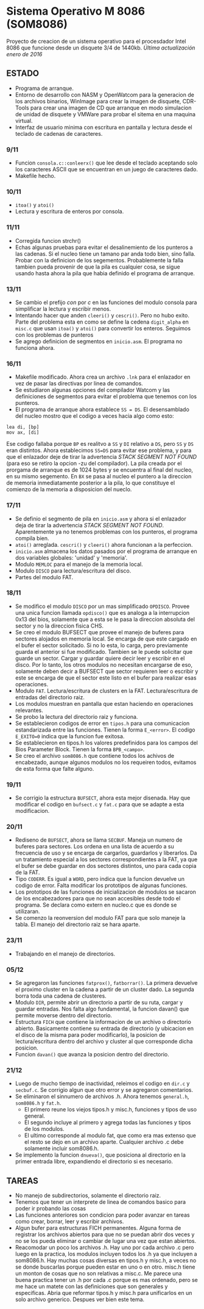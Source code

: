 
# Sistema Operativo M 8086 (SOM8086)

Proyecto de creacion de un sistema operativo para el procesdador Intel 8086 que funcione desde un disquete 3/4 de 1440kb.
*Última actualización enero de 2016*

## ESTADO

	
- Programa de arranque.
- Entorno de desarrollo con NASM y OpenWatcom para la generacion de los archivos binarios, WinImage para crear la imagen de disquete, CDR-Tools para crear una imagen de CD que arranque en modo simulacion de unidad de disquete y VMWare para probar el sitema en una maquina virtual.
- Interfaz de usuario minima con escritura en pantalla y lectura desde el teclado de cadenas de
	caracteres.
	
###	9/11
- Funcion `consola.c::conleerx()` que lee desde el teclado aceptando solo los caracteres ASCII
	que se encuentran en un juego de caracteres dado.
- Makefile hecho.

###	10/11
- `itoa()` y `atoi()`
- Lectura y escritura de enteros por consola.
	
###	11/11
- Corregida funcion strchr()
- Echas algunas pruebas para evitar el desalinemiento de los punteros a las cadenas. Si el nucleo tiene un tamano par anda todo bien, sino falla. Probar con la definicion de los	segementos. Probablemente la falla tambien pueda provenir de que la pila es cualquier cosa, se sigue usando hasta ahora la pila que habia definido el programa de arranque.
	
###	13/11
- Se cambio el prefijo *con* por *c* en las funciones del modulo consola para simplificar la 
	lectura y escribir menos.
- Intentando hacer que anden `cleeri()` y `cescri()`. Pero no hubo exito. Parte del problema esta
	en como se define la cedena `digit_alpha` en `misc.c` que usan `itoa()` y `atoi()` para convertir los enteros. Seguimos con los problemas de punteros
- Se agrego definicion de segmentos en `inicio.asm`. El programa no funciona ahora.
	
###	16/11
- Makefile modificado. Ahora crea un archivo `.lnk` para el enlazador en vez de pasar las	directivas por linea de comandos.
- Se estudiaron algunas opciones del compilador Watcom y las definiciones de segmentos para	evitar el problema que tenemos con los punteros.
- El programa de arranque ahora establece `SS = DS`. El desensamblado del nucleo mostro que el codigo a veces hacia algo como esto:
```
lea di, [bp]
mov ax, [di]
```
Ese codigo fallaba porque `BP` es realitvo a `SS` y `DI` relativo a `DS`, pero `SS` y `DS` eran distintos.
Ahora establecimos `SS=DS` para evitar ese problema, y para que el enlazador deje de tirar la advertencia *STACK SEGMENT NOT FOUND* (para eso se retiro la opcion -zu del compilador).
La pila creada por el prorgama de arranque es de 1024 bytes y se encuentra al final del nucleo, en su mismo segemento. En `BX` se pasa al nucleo el puntero a la direccion de memoria inmediatamente posterior a la pila, lo que constituye el comienzo de la memoria a disposicion del nueclo.
	
### 17/11
- Se definio el segmento de pila en `inicio.asm` y ahora si el enlazador deja de tirar la	advertencia *STACK SEGMENT NOT FOUND*. Aparentemente ya no tenemos problemas con los punteros, el programa compila bien.
- `atoi()` arreglada. `cescri()` y `cleeri()` ahora funcionan a la perfeccion.
- `inicio.asm` almacena los datos pasados por el programa de arranque en dos variables globales:
	'unidad' y 'memoria'.
- Modulo `MEMLOC` para el manejo de la memoria local.
- Modulo `DISCO` para lectura/escritura del disco.
- Partes del modulo FAT.
	
### 18/11
- Se modifico el modulo `DISCO` por un mas simplificado `OPDISCO`. Provee una unica funcion llamada	`opdisco()` que es analoga a la interrupcion 0x13 del bios, solamente que a esta se le pasa la direccion absoluta del sector y no la direccion fisica CHS.
- Se creo el modulo BUFSECT que provee el manejo de buferes para sectores alojados en memoria
	local. Se encarga de que este cargado en el bufer el sector solicitado. Si no lo esta, lo carga,
	pero previamente guarda el anterior si fue modificado. Tambien se le puede solicitar que guarde
	un sector. Cargar y guardar quiere decir leer y escribir en el disco. Por lo tanto, los otros
	modulos no necesitan encargarse de eso, solamente deben decir a BUFSECT que sector requieren
	leer o escribir y este se encarga de que el sector este listo en el bufer para realizar esas
	operaciones.
- Modulo `FAT`. Lectura/escritura de clusters en la FAT. Lectura/escritura de entradas del
	directorio raiz.
- Los modulos muestran en pantalla que estan haciendo en operaciones relevantes.
- Se probo la lectura del directorio raiz y funciona.
- Se establecieron codigos de error en `tipos.h` para una comunicacion estandarizada entre las funciones. Tienen la forma `E_<error>`. El codigo `E_EXITO=0` indica que la funcion fue exitosa.
- Se establecieron en tipos.h los valores predefinidos para los campos del Bios Parameter Block.
	Tienen la forma `BPB_<campo>`.
- Se creo el archivo `som8086.h` que contiene todos los achivos de encabezado, aunque algunos	modulos no los requeiren todos, evitamos de esta forma que falte alguno.
	
###	19/11
- Se corrigio la estructura `BUFSECT`, ahora esta mejor disenada. Hay que modificar el codigo	en `bufsect.c` y `fat.c` para que se adapte a esta modificacion.
	
###	20/11
- Rediseno de `BUFSECT`, ahora se llama `SECBUF`. Maneja un numero de buferes para sectores. Los ordena en una lista de acuerdo a su frecuencia de uso y se encarga de cargarlos, guardarlos y liberarlos. Da un tratamiento especial a los sectores correspondientes a la FAT, ya que el	bufer se debe guardar en dos sectores distintos, uno para cada copia de la  FAT.
- Tipo `CODERR`. Es igual a `WORD`, pero indica que la funcion devuelve un codigo de error. Falta	modificar los prototipos de algunas funciones.
- Los prototipos de las funciones de inicializacion de modulos se sacaron de los encabezadores para que no sean accesibles desde todo el programa. Se declara como extern en nucleo.c que es donde se utilizaran.
- Se comenzo la reonversion del modulo FAT para que solo maneje la tabla. El manejo del	directorio raiz se hara aparte.
	
###	23/11
- Trabajando en el manejo de directorios.
	
###	05/12
- Se agregaron las funciones `fatprox()`, `fatborrar()`. La primera devuelve el proximo cluster	en la cadena a partir de un cluster dado. La segunda borra toda una cadena de clusteres.
- Modulo `DIR`, permite abrir un directorio a partir de su ruta, cargar y guardar entradas. Nos	falta algo fundamental, la funcion davan() que permite moverse dentro del directorio.
- Estructura `FICH` que contiene la informacion de un archivo o directorio abierto. Basicamente	contiene su entrada de directorio (y ubicacion en el disco de la misma para poder modificarlo),	la posicion de lectura/escritura dentro del archivo y cluster al que corresponde dicha posicion.
- Funcion `davan()` que avanza la posicion dentro del directorio.
	
### 21/12
- Luego de mucho tiempo de inactividad, releimos el codigo en `dir.c` y `secbuf.c`. Se corrigio algun que otro error y se agregaron comentarios.
- Se eliminaron el sinnumero de archivos .h. Ahora tenemos `general.h`, `som8086.h` y `fat.h`.
	- El primero reune los viejos tipos.h y misc.h, funciones y tipos de uso general. 
	- El segundo incluye al primero y agrega todas las funciones y tipos de los modulos.
	- El ultimo corresponde	al modulo fat, que como era mas extenso que el resto se dejo en un archivo aparte. Cualquier archivo .c debe solamente incluir som8086.h.
- Se implemento la funcion `dnueva()`, que posiciona al directorio en la primer entrada libre, expandiendo el directorio si es necesario.
	
## TAREAS
	
- No manejo de subdirectorios, solamente el directorio raiz.
- Tenemos que tener un interprete de linea de comandos basico para poder ir probando las cosas
- Las funciones anteriores son condicion para poder avanzar en tareas como crear, borrar, leer y escribir archivos.
- Algun bufer para estructuras FICH permanentes. Alguna forma de registrar los archivos abiertos para que no se puedan abrir dos veces y no se los pueda eliminar o cambiar de lugar una vez que estan abiertos.
- Reacomodar un poco los archivos .h. Hay uno por cada archivo .c pero luego en la practica, los modulos incluyen todos los .h ya que incluyen a som8086.h. Hay muchas cosas diversas	en tipos.h y misc.h, a veces no se donde buscarlas porque pueden estar en uno o en otro. misc.h	tiene un monton de cosas que no son relativas a misc.c. Me parece una buena practica tener un .h por cada .c porque es mas ordenado, pero se me hace un matete con las definiciones que son	generales y especificas. Abria que reformar tipos.h y misc.h para unificarlos en un solo archivo generico. Despues ver bien este tema.
